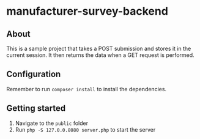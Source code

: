 manufacturer-survey-backend
===

## About

This is a sample project that takes a POST submission and stores it in the current session. It then returns the data when a GET request is performed.

## Configuration

Remember to run `composer install` to install the dependencies.

## Getting started

1. Navigate to the `public` folder
2. Run `php -S 127.0.0.8080 server.php` to start the server
